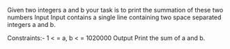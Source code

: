Given two integers a and b your task is to print the summation of these two numbers
Input
Input contains a single line containing two space separated integers a and b.

Constraints:-
1 < = a, b < = 1020000
Output
Print the sum of a and b.
